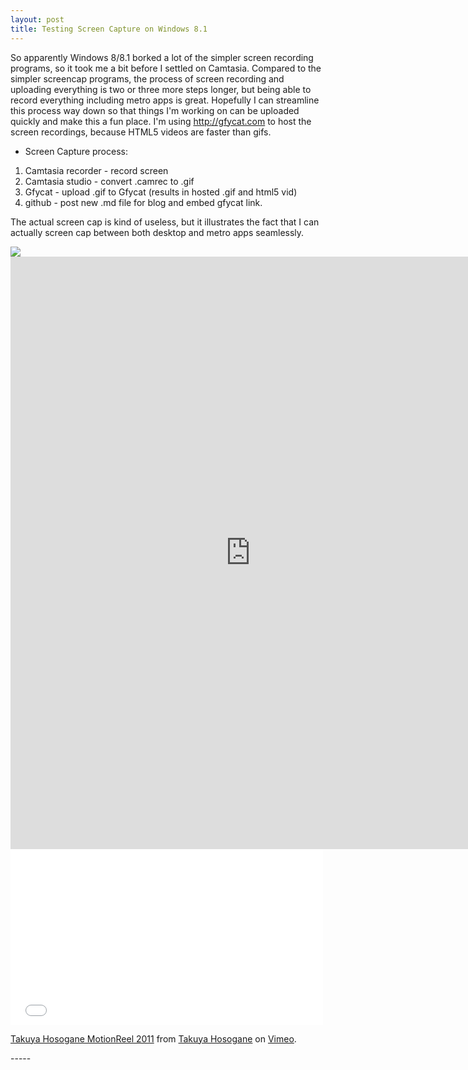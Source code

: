 ```yaml
---
layout: post
title: Testing Screen Capture on Windows 8.1
---
```


  So apparently Windows 8/8.1 borked a lot of the simpler screen recording programs, so it took me a bit before I settled on Camtasia. Compared to the simpler screencap programs, the process of screen recording and uploading everything is two or three more steps longer, but being able to record everything including metro apps is great. Hopefully I can streamline this process way down so that things I'm working on can be uploaded quickly and make this a fun place. I'm using http://gfycat.com to host the screen recordings, because HTML5 videos are faster than gifs. 
  
* Screen Capture process:  
 1. Camtasia recorder - record screen  
 2. Camtasia studio - convert .camrec to .gif  
 3. Gfycat - upload .gif to Gfycat (results in hosted .gif and html5 vid)  
 4. github - post new .md file for blog and embed gfycat link.  
  

The actual screen cap is kind of useless, but it illustrates the fact that I can actually screen cap between both desktop and metro apps seamlessly.   


<script type"text/javascript" src="http://test.gfycat.com/gfycat_test_may18.js"></script>
<div class="gfyitem" data-title=true data-autoplay=false data-controls=true data-expand=true data-id="UnawareMinorDarklingbeetle" ></div> 
<img src="http://giant.gfycat.com/UnawareMinorDarklingbeetle.gif"/>

<div class="video-container">
<iframe src="http://gfycat.com/iframe/LivelyEmbarrassedAsiaticwildass" frameborder="0" scrolling="no" width="768" height="948" allowfullscreen ></iframe>
</div>
<div class="video-container">
<iframe src="//player.vimeo.com/video/21151968" width="500" height="281" frameborder="0" webkitallowfullscreen mozallowfullscreen allowfullscreen></iframe> <p><a href="http://vimeo.com/21151968">Takuya Hosogane MotionReel 2011</a> from <a href="http://vimeo.com/hsgn">Takuya Hosogane</a> on <a href="https://vimeo.com">Vimeo</a>.</p>
</div>
-----

